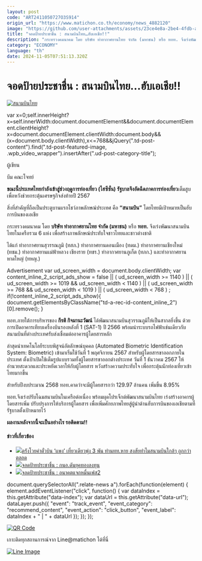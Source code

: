 ```yaml
---
layout: post
code: "ART2411050727O3S914"
origin_url: "https://www.matichon.co.th/economy/news_4882120"
image: "https://github.com/user-attachments/assets/23ce4e8a-2be4-4fdb-a8e5-ef777f11a345"
title: "จอดป้ายประชาชื่น : สนามบินไทย…ฮับเอเชีย!!"
description: "กระทรวงคมนาคม โดย บริษัท ท่าอากาศยานไทย จำกัด (มหาชน) หรือ ทอท. จึงเร่งพัฒนาสนามบินไทยในเครือรวม 6 แห่ง เพื่อสร้างภาพลักษณ์ประทับใจชาวไทยและชาวต่างชาติ"
category: "ECONOMY"
language: "th"
date: 2024-11-05T07:51:13.320Z
---
```


# จอดป้ายประชาชื่น : สนามบินไทย…ฮับเอเชีย!!

[![สนามบินไทย](https://www.matichon.co.th/wp-content/uploads/2024/11/hub.jpg "hub")](https://www.matichon.co.th/wp-content/uploads/2024/11/hub.jpg)

var x=0;self.innerHeight?x=self.innerWidth:document.documentElement&&document.documentElement.clientHeight?x=document.documentElement.clientWidth:document.body&&(x=document.body.clientWidth),x<=768&&jQuery(".td-post-content").find(".td-post-featured-image, .wpb\_video\_wrapper").insertAfter(".ud-post-category-title");

ผู้เขียน

บีม คณะโจทย์

**ขณะนี้ประเทศไทยกำลังเข้าสู่ช่วงฤดูการท่องเที่ยว (ไฮซีซั่น) รัฐบาลจึงอัดฉีดภาคการท่องเที่ยว**เต็มสูบ เพื่อหวังช่วยกระตุ้นเศรษฐกิจส่งท้ายปี 2567

สิ่งที่สำคัญที่ถือเป็นประตูบานแรกโชว์ภาพลักษณ์ประเทศ คือ **“สนามบิน”** โดยไทยมีเป้าหมายเป็นฮับการบินของเอเชีย

กระทรวงคมนาคม โดย **บริษัท ท่าอากาศยานไทย จำกัด (มหาชน)** หรือ **ทอท.** จึงเร่งพัฒนาสนามบินไทยในเครือรวม 6 แห่ง เพื่อสร้างภาพลักษณ์ประทับใจชาวไทยและชาวต่างชาติ

ได้แก่ ท่าอากาศยานสุวรรณภูมิ (ทสภ.) ท่าอากาศยานดอนเมือง (ทดม.) ท่าอากาศยานเชียงใหม่ (ทชม.) ท่าอากาศยานแม่ฟ้าหลวง เชียงราย (ทชร.) ท่าอากาศยานภูเก็ต (ทภก.) และท่าอากาศยานหาดใหญ่ (ทหญ.)

Advertisement var ud\_screen\_width = document.body.clientWidth; var content\_inline\_2\_script\_ads\_show = false || ( ud\_screen\_width >= 1140 ) || ( ud\_screen\_width >= 1019 && ud\_screen\_width < 1140 ) || ( ud\_screen\_width >= 768 && ud\_screen\_width < 1019 ) || ( ud\_screen\_width < 768 ) ; if(!content\_inline\_2\_script\_ads\_show){ document.getElementsByClassName("td-a-rec-id-content\_inline\_2")\[0\].remove(); }

ทอท.ภายใต้การบริหารของ **กีรติ กิจมานะวัฒน์** ได้พัฒนาสนามบินสุวรรณภูมิให้เป็นสากลยิ่งขึ้น ด้วยการเปิดอาคารเทียบเครื่องบินรองหลังที่ 1 (SAT-1) ปี 2566 พร้อมนำระบบรถไฟฟ้าเช่นเดียวกับสนามบินที่ต่างประเทศรับส่งเชื่อมต่ออาคารผู้โดยสารหลัก

ล่าสุดนำเทคโนโลยีระบบพิสูจน์อัตลักษณ์บุคคล (Automated Biometric Identification System: Biometric) เข้ามาเริ่มใช้วันที่ 1 พฤศจิกายน 2567 สำหรับผู้โดยสารขาออกภายในประเทศ ตั้งเป้าเปิดใช้เต็มรูปแบบรวมทั้งผู้โดยสารขาออกต่างประเทศ วันที่ 1 ธันวาคม 2567 ให้อำนวยสะดวกและประหยัดเวลาให้กับผู้โดยสาร หวังสร้างความประทับใจ เพื่อกระตุ้นนักท่องเที่ยวเข้าไทยมากขึ้น

สำหรับปีงบประมาณ 2568 ทอท.คาดว่าจะมีผู้โดยสารกว่า 129.97 ล้านคน เพิ่มขึ้น 8.95%

ทอท.จึงเร่งปรับโฉมสนามบินในเครือต่อเนื่อง พร้อมผุดโปรเจ็กต์พัฒนาสนามบินไทย เร่งสร้างอาคารผู้โดยสารเพิ่ม ปรับปรุงการให้บริการผู้โดยสาร เพื่อเพิ่มศักยภาพไทยสู่ผู้นำด้านฮับการบินของเอเชียตามที่รัฐบาลตั้งเป้าหมายไว้

**ผลงานหลังจากนี้จะเป็นอย่างไร รอติดตาม!!**

#### ข่าวที่เกี่ยวข้อง

*   [![](https://www.matichon.co.th/wp-content/uploads/2024/10/9yJcr54.jpg)ตรังโวยค่าตั๋วบิน ‘แพง’ เที่ยวเดียวพุ่ง 3 พัน ทำนทท.หาย สงสัยทำไมสนามบินใกล้ๆ ถูกกว่าตลอด](https://www.matichon.co.th/region/news_4867273)
*   [![](https://www.matichon.co.th/wp-content/uploads/2024/10/nowthailand.jpg)จอดป้ายประชาชื่น : กนอ.ดันยุคทองลงทุน](https://www.matichon.co.th/economy/news_4857868)
*   [![](https://www.matichon.co.th/wp-content/uploads/2024/10/10000.jpg)จอดป้ายประชาชื่น : อนาคตแจกหมื่นเฟส2](https://www.matichon.co.th/economy/news_4833105)

document.querySelectorAll(".relate-news a").forEach(function(element) { element.addEventListener("click", function() { var dataIndex = this.getAttribute("data-index"); var dataUrl = this.getAttribute("data-url"); dataLayer.push({ "event": "track\_event", "event\_category": "recommend\_content", "event\_action": "click\_button", "event\_label": dataIndex + " | " + dataUrl }); }); });

[![QR Code](https://www.matichon.co.th/wp-content/uploads/2023/07/wob1371z.jpg)](https://lin.ee/ht0nDxX)

เกาะติดทุกสถานการณ์จาก Line@matichon ได้ที่นี่

[![Line Image](https://www.matichon.co.th/wp-content/uploads/2023/07/th.png)](https://lin.ee/ht0nDxX)